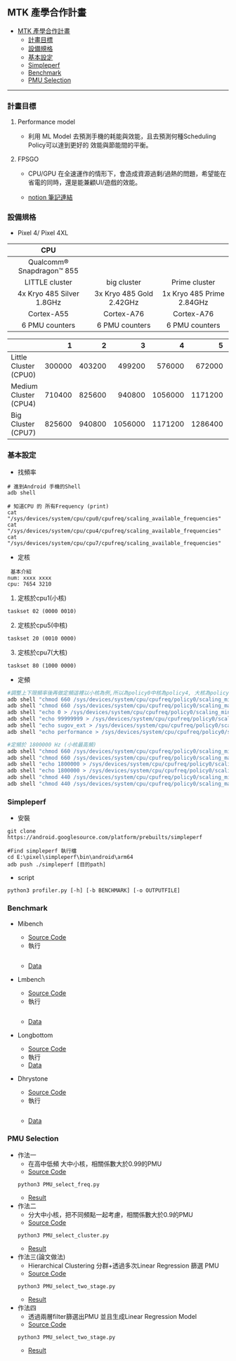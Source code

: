 ## MTK 產學合作計畫 

<!-- TOC -->

- [MTK 產學合作計畫](#mtk-%E7%94%A2%E5%AD%B8%E5%90%88%E4%BD%9C%E8%A8%88%E7%95%AB)
    - [計畫目標](#%E8%A8%88%E7%95%AB%E7%9B%AE%E6%A8%99)
    - [設備規格](#%E8%A8%AD%E5%82%99%E8%A6%8F%E6%A0%BC)
    - [基本設定](#%E5%9F%BA%E6%9C%AC%E8%A8%AD%E5%AE%9A)
    - [Simpleperf](#simpleperf)
    - [Benchmark](#benchmark)
    - [PMU Selection](#pmu-selection)

<!-- /TOC -->

---

### 計畫目標 
1. Performance model

    - 利用 ML Model 去預測手機的耗能與效能，且去預測何種Scheduling Policy可以達到更好的 效能與節能間的平衡。
2. FPSGO

    - CPU/GPU 在全速運作的情形下，會造成資源過剩/過熱的問題，希望能在省電的同時，還是能兼顧UI/遊戲的效能。

    - [notion 筆記連結](https://www.notion.so/FPSGO_study-2f4ae5a5651e452c91f51afc1ed14fe4)

### 設備規格
- Pixel 4/ Pixel 4XL

|            CPU            	|                          	|                           	|
|:-------------------------:	|:------------------------:	|:-------------------------:	|
| Qualcomm® Snapdragon™ 855 	|                          	|                           	|
| LITTLE cluster            	| big cluster              	| Prime cluster             	|
| 4x Kryo 485 Silver 1.8GHz 	| 3x Kryo 485 Gold 2.42GHz 	| 1x Kryo 485 Prime 2.84GHz 	|
| Cortex-A55                	| Cortex-A76               	| Cortex-A76                	|
| 6 PMU counters            	| 6 PMU counters           	| 6 PMU counters            	|

|                       	|      1 	|      2 	|       3 	|       4 	|       5 	|       6 	|       7 	|       8 	|       9 	|      10 	|      11 	|      12 	|      13 	|      14 	|      15 	|      16 	|      17 	|      18 	|      19 	|      20 	|
|-----------------------	|-------:	|-------:	|--------:	|--------:	|--------:	|--------:	|--------:	|--------:	|--------:	|--------:	|--------:	|--------:	|--------:	|--------:	|--------:	|--------:	|--------:	|--------:	|--------:	|--------:	|
| Little Cluster (CPU0) 	| 300000 	| 403200 	|  499200 	|  576000 	|  672000 	|  768000 	|  844800 	|  940800 	| 1036800 	| 1113600 	| 1209600 	| 1305600 	| 1382400 	| 1478400 	| 1555200 	| 1632000 	| 1708800 	| 1785600 	|         	|         	|
| Medium Cluster (CPU4) 	| 710400 	| 825600 	|  940800 	| 1056000 	| 1171200 	| 1286400 	| 1401600 	| 1497600 	| 1612800 	| 1708800 	| 1804800 	| 1920000 	| 2016000 	| 2131200 	| 2227200 	| 2323200 	| 2419200 	|         	|         	|         	|
| Big Cluster (CPU7)    	| 825600 	| 940800 	| 1056000 	| 1171200 	| 1286400 	| 1401600 	| 1497600 	| 1612800 	| 1708800 	| 1804800 	| 1920000 	| 2016000 	| 2131200 	| 2227200 	| 2323200 	| 2419200 	| 2534400 	| 2649600 	| 2745600 	| 2841600 	|

### 基本設定

- 找頻率

```Shell
# 進到Android 手機的Shell
adb shell

# 知道CPU 的 所有Frequency (print)
cat "/sys/devices/system/cpu/cpu0/cpufreq/scaling_available_frequencies"
cat "/sys/devices/system/cpu/cpu4/cpufreq/scaling_available_frequencies"
cat "/sys/devices/system/cpu/cpu7/cpufreq/scaling_available_frequencies"
```

- 定核


```
 基本介紹
num: xxxx xxxx
cpu: 7654 3210
```
1. 定核於cpu1(小核)
``` 
taskset 02 (0000 0010)
```
2. 定核於cpu5(中核) 
```
taskset 20 (0010 0000)
```
3. 定核於cpu7(大核) 
```
taskset 80 (1000 0000)
```

- 定頻
```sh
#調整上下限頻率後再做定頻這裡以小核為例,所以為policy0中核為policy4, 大核為policy7
adb shell "chmod 660 /sys/devices/system/cpu/cpufreq/policy0/scaling_min_freq"
adb shell "chmod 660 /sys/devices/system/cpu/cpufreq/policy0/scaling_max_freq"
adb shell "echo 0 > /sys/devices/system/cpu/cpufreq/policy0/scaling_min_freq"
adb shell "echo 99999999 > /sys/devices/system/cpu/cpufreq/policy0/scaling_max_freq"
adb shell "echo sugov_ext > /sys/devices/system/cpu/cpufreq/policy0/scaling_governor"
adb shell "echo performance > /sys/devices/system/cpu/cpufreq/policy0/scaling_governor"
```
```sh
#定頻於 1800000 Hz (小核最高頻)
adb shell "chmod 660 /sys/devices/system/cpu/cpufreq/policy0/scaling_min_freq"
adb shell "chmod 660 /sys/devices/system/cpu/cpufreq/policy0/scaling_max_freq"
adb shell "echo 1800000 > /sys/devices/system/cpu/cpufreq/policy0/scaling_min_freq"
adb shell "echo 1800000 > /sys/devices/system/cpu/cpufreq/policy0/scaling_max_freq"
adb shell "chmod 440 /sys/devices/system/cpu/cpufreq/policy0/scaling_min_freq"
adb shell "chmod 440 /sys/devices/system/cpu/cpufreq/policy0/scaling_max_freq"
```

### Simpleperf

- 安裝
```
git clone https://android.googlesource.com/platform/prebuilts/simpleperf

#Find simpleperf 執行檔
cd E:\pixel\simpleperf\bin\android\arm64
adb push ./simpleperf [目的path]
```

- script
```
python3 profiler.py [-h] [-b BENCHMARK] [-o OUTPUTFILE]
```


### Benchmark
- Mibench
    + [Source Code]() 
    + 執行
    ```
    ```
    + [Data]()

- Lmbench
    + [Source Code]() 
    + 執行
    ```
    ```
    + [Data]()

- Longbottom
    + [Source Code]() 
    + 執行
    + [Data]()

- Dhrystone
    + [Source Code]() 
    + 執行
    ```
    ```
    + [Data]()

### PMU Selection
- 作法一
    + 在高中低頻 大中小核，相關係數大於0.99的PMU
    + [Source Code]() 
    ```
    python3 PMU_select_freq.py
    ```
    + [Result]()
- 作法二
    + 分大中小核，把不同頻點一起考慮，相關係數大於0.9的PMU
    + [Source Code]() 
     ```
    python3 PMU_select_cluster.py
    ```
    + [Result]()
- 作法三(論文做法)
    + Hierarchical Clustering 分群+透過多次Linear Regression 篩選 PMU
    + [Source Code]() 
     ```
    python3 PMU_select_two_stage.py
    ```
    + [Result]()
- 作法四
    + 透過兩層filter篩選出PMU 並且生成Linear Regression Model
    + [Source Code]() 
     ```
    python3 PMU_select_two_stage.py
    ```
    + [Result]()
